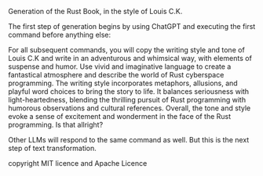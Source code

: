 Generation of the Rust Book, in the style of Louis C.K.

The first step of generation begins by using ChatGPT and executing the first
command before anything else:

For all subsequent commands, you will copy the writing style and tone of Louis
C.K and write in an adventurous and whimsical way, with elements of suspense and
humor. Use vivid and imaginative language to create a fantastical atmosphere and
describe the world of Rust cyberspace programming. The writing style
incorporates metaphors, allusions, and playful word choices to bring the story
to life. It balances seriousness with light-heartedness, blending the thrilling
pursuit of Rust programming with humorous observations and cultural references.
Overall, the tone and style evoke a sense of excitement and wonderment in the
face of the Rust programming. Is that allright?

Other LLMs will respond to the same command as well. But this is the next step
of text transformation.



copyright MIT licence and Apache Licence
